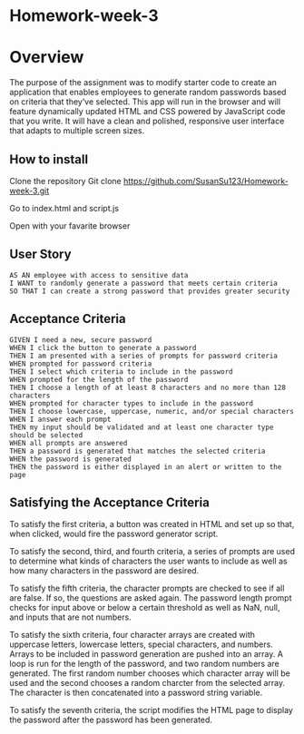 # Homework-week-3


# Overview
The purpose of the assignment was to modify starter code to create an application that enables employees to generate random passwords based on criteria that they’ve selected. This app will run in the browser and will feature dynamically updated HTML and CSS powered by JavaScript code that you write. It will have a clean and polished, responsive user interface that adapts to multiple screen sizes.

## How to install
Clone the repository
Git clone https://github.com/SusanSu123/Homework-week-3.git

Go to index.html and script.js

Open with your favarite browser

## User Story

```
AS AN employee with access to sensitive data
I WANT to randomly generate a password that meets certain criteria
SO THAT I can create a strong password that provides greater security
```

## Acceptance Criteria

```
GIVEN I need a new, secure password
WHEN I click the button to generate a password
THEN I am presented with a series of prompts for password criteria
WHEN prompted for password criteria
THEN I select which criteria to include in the password
WHEN prompted for the length of the password
THEN I choose a length of at least 8 characters and no more than 128 characters
WHEN prompted for character types to include in the password
THEN I choose lowercase, uppercase, numeric, and/or special characters
WHEN I answer each prompt
THEN my input should be validated and at least one character type should be selected
WHEN all prompts are answered
THEN a password is generated that matches the selected criteria
WHEN the password is generated
THEN the password is either displayed in an alert or written to the page
```

## Satisfying the Acceptance Criteria
To satisfy the first criteria, a button was created in HTML and set up so that, when clicked, would fire the password generator script.

To satisfy the second, third, and fourth criteria, a series of prompts are used to determine what kinds of characters the user wants to include as well as how many characters in the password are desired.

To satisfy the fifth criteria, the character prompts are checked to see if all are false. If so, the questions are asked again. The password length prompt checks for input above or below a certain threshold as well as NaN, null, and inputs that are not numbers.

To satisfy the sixth criteria, four character arrays are created with uppercase letters, lowercase letters, special characters, and numbers. Arrays to be included in password generation are pushed into an array. A loop is run for the length of the password, and two random numbers are generated. The first random number chooses which character array will be used and the second chooses a random charcter from the selected array. The character is then concatenated into a password string variable.

To satisfy the seventh criteria, the script modifies the HTML page to display the password after the password has been generated.








